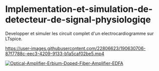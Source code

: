 # Implementation-et-simulation-de-detecteur-de-signal-physiologiqe
Developper et simuler les circuit complet d'un electrocardiogramme sur LTspice.


https://user-images.githubusercontent.com/22806623/190630706-87f7788c-eec3-4209-9133-b1a5caf02be5.mp4

[![Optical-Amplifier-Erbium-Doped-Fiber-Amplifier-EDFA](https://img.youtube.com/vi/jZlO8Rwg3do/0.jpg)](https://www.youtube.com/watch?v=jZlO8Rwg3do)
